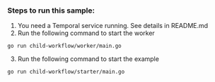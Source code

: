 ### Steps to run this sample:
1) You need a Temporal service running. See details in README.md
2) Run the following command to start the worker
```
go run child-workflow/worker/main.go
```
3) Run the following command to start the example
```
go run child-workflow/starter/main.go
```
